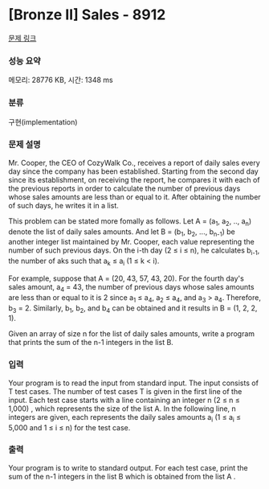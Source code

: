 # [Bronze II] Sales - 8912 

[문제 링크](https://www.acmicpc.net/problem/8912) 

### 성능 요약

메모리: 28776 KB, 시간: 1348 ms

### 분류

구현(implementation)

### 문제 설명

<p>Mr. Cooper, the CEO of CozyWalk Co., receives a report of daily sales every day since the company has been established. Starting from the second day since its establishment, on receiving the report, he compares it with each of the previous reports in order to calculate the number of previous days whose sales amounts are less than or equal to it. After obtaining the number of such days, he writes it in a list.</p>

<p>This problem can be stated more fomally as follows. Let A = (a<sub>1</sub>, a<sub>2</sub>, .., a<sub>n</sub>) denote the list of daily sales amounts. And let B = (b<sub>1</sub>, b<sub>2</sub>, ..., b<sub>n-1</sub>) be another integer list maintained by Mr. Cooper, each value representing the number of such previous days. On the i-th day (2 ≤ i ≤ n), he calculates b<sub>i-1</sub>, the number of aks such that a<sub>k</sub> ≤ a<sub>i</sub> (1 ≤ k < i).</p>

<p>For example, suppose that A = (20, 43, 57, 43, 20). For the fourth day's sales amount, a<sub>4</sub> = 43, the number of previous days whose sales amounts are less than or equal to it is 2 since a<sub>1</sub> ≤ a<sub>4</sub>, a<sub>2</sub> ≤ a<sub>4</sub>, and a<sub>3</sub> > a<sub>4</sub>. Therefore, b<sub>3</sub> = 2. Similarly, b<sub>1</sub>, b<sub>2</sub>, and b<sub>4</sub> can be obtained and it results in B = (1, 2, 2, 1).</p>

<p>Given an array of size n for the list of daily sales amounts, write a program that prints the sum of the n-1 integers in the list B.</p>

### 입력 

 <p>Your program is to read the input from standard input. The input consists of T test cases. The number of test cases T is given in the first line of the input. Each test case starts with a line containing an integer n (2 ≤ n ≤ 1,000) , which represents the size of the list A. In the following line, n integers are given, each represents the daily sales amounts a<sub>i</sub> (1 ≤ a<sub>i</sub> ≤ 5,000 and 1 ≤ i ≤ n) for the test case.</p>

### 출력 

 <p>Your program is to write to standard output. For each test case, print the sum of the n-1 integers in the list B which is obtained from the list A .</p>

